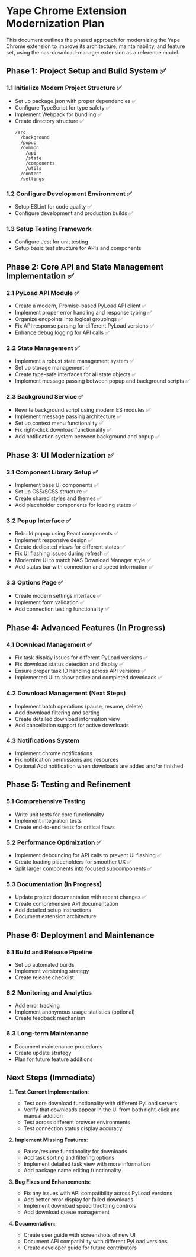 # Yape Chrome Extension Modernization Plan

This document outlines the phased approach for modernizing the Yape Chrome extension to improve its architecture, maintainability, and feature set, using the nas-download-manager extension as a reference model.

## Phase 1: Project Setup and Build System ✅

### 1.1 Initialize Modern Project Structure ✅
- Set up package.json with proper dependencies ✅
- Configure TypeScript for type safety ✅
- Implement Webpack for bundling ✅
- Create directory structure ✅
  ```
  /src
    /background
    /popup
    /common
      /api
      /state
      /components
      /utils
    /content
    /settings
  ```

### 1.2 Configure Development Environment ✅
- Setup ESLint for code quality ✅
- Configure development and production builds ✅

### 1.3 Setup Testing Framework
- Configure Jest for unit testing
- Setup basic test structure for APIs and components

## Phase 2: Core API and State Management Implementation ✅

### 2.1 PyLoad API Module ✅
- Create a modern, Promise-based PyLoad API client ✅
- Implement proper error handling and response typing ✅
- Organize endpoints into logical groupings ✅
- Fix API response parsing for different PyLoad versions ✅
- Enhance debug logging for API calls ✅

### 2.2 State Management ✅
- Implement a robust state management system ✅
- Set up storage management ✅
- Create type-safe interfaces for all state objects ✅
- Implement message passing between popup and background scripts ✅

### 2.3 Background Service ✅
- Rewrite background script using modern ES modules ✅
- Implement message passing architecture ✅
- Set up context menu functionality ✅
- Fix right-click download functionality ✅
- Add notification system between background and popup ✅

## Phase 3: UI Modernization ✅

### 3.1 Component Library Setup ✅
- Implement base UI components ✅
- Set up CSS/SCSS structure ✅
- Create shared styles and themes ✅
- Add placeholder components for loading states ✅

### 3.2 Popup Interface ✅
- Rebuild popup using React components ✅
- Implement responsive design ✅
- Create dedicated views for different states ✅
- Fix UI flashing issues during refresh ✅
- Modernize UI to match NAS Download Manager style ✅
- Add status bar with connection and speed information ✅

### 3.3 Options Page ✅
- Create modern settings interface ✅
- Implement form validation ✅
- Add connection testing functionality ✅

## Phase 4: Advanced Features (In Progress)

### 4.1 Download Management ✅
- Fix task display issues for different PyLoad versions ✅
- Fix download status detection and display ✅
- Ensure proper task ID handling across API versions ✅
- Implemented UI to show active and completed downloads ✅

### 4.2 Download Management (Next Steps)
- Implement batch operations (pause, resume, delete)
- Add download filtering and sorting
- Create detailed download information view
- Add cancellation support for active downloads

### 4.3 Notifications System 
- Implement chrome notifications 
- Fix notification permissions and resources 
- Optional Add notification when downloads are added and/or finished


## Phase 5: Testing and Refinement

### 5.1 Comprehensive Testing
- Write unit tests for core functionality
- Implement integration tests
- Create end-to-end tests for critical flows

### 5.2 Performance Optimization ✅
- Implement debouncing for API calls to prevent UI flashing ✅
- Create loading placeholders for smoother UX ✅
- Split larger components into focused subcomponents ✅

### 5.3 Documentation (In Progress)
- Update project documentation with recent changes ✅
- Create comprehensive API documentation
- Add detailed setup instructions
- Document extension architecture

## Phase 6: Deployment and Maintenance

### 6.1 Build and Release Pipeline
- Set up automated builds
- Implement versioning strategy
- Create release checklist

### 6.2 Monitoring and Analytics
- Add error tracking
- Implement anonymous usage statistics (optional)
- Create feedback mechanism

### 6.3 Long-term Maintenance
- Document maintenance procedures
- Create update strategy
- Plan for future feature additions

## Next Steps (Immediate)

1. **Test Current Implementation**:
   - Test core download functionality with different PyLoad servers
   - Verify that downloads appear in the UI from both right-click and manual addition
   - Test across different browser environments
   - Test connection status display accuracy

2. **Implement Missing Features**:
   - Pause/resume functionality for downloads
   - Add task sorting and filtering options
   - Implement detailed task view with more information
   - Add package name editing functionality

3. **Bug Fixes and Enhancements**:
   - Fix any issues with API compatibility across PyLoad versions
   - Add better error display for failed downloads
   - Implement download speed throttling controls
   - Add download queue management

4. **Documentation**:
   - Create user guide with screenshots of new UI
   - Document API compatibility with different PyLoad versions
   - Create developer guide for future contributors
